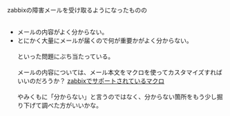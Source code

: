 zabbixの障害メールを受け取るようになったものの
<br><br>
- メールの内容がよく分からない。
- とにかく大量にメールが届くので何が重要かがよく分からない。
<br><br>
といった問題にぶち当たっている。
<br><br>
メールの内容については、メール本文をマクロを使ってカスタマイズすればいいのだろうか？
[zabbixでサポートされているマクロ](https://www.zabbix.com/documentation/2.2/jp/manual/appendix/macros/supported_by_location)
<br><br>
やみくもに「分からない」と言うのではなく、分からない箇所をもう少し掘り下げて調べた方がいいかな。
